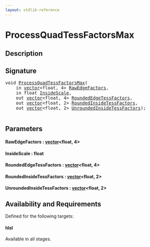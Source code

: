 ```yaml
---
layout: stdlib-reference
---
```


# ProcessQuadTessFactorsMax

## Description





## Signature 

<pre>
<span class="code_keyword">void</span> <a href="processquadtessfactorsmax-07bfm.html">ProcessQuadTessFactorsMax</a>(
    <span class="code_keyword">in</span> <a href="index.html" class="code_type">vector</a>&lt;<span class="code_keyword">float</span>, 4&gt; <a href="processquadtessfactorsmax-07bfm.html#decl-RawEdgeFactors" class="code_param">RawEdgeFactors</a>,
    <span class="code_keyword">in</span> <span class="code_keyword">float</span> <a href="processquadtessfactorsmax-07bfm.html#decl-InsideScale" class="code_param">InsideScale</a>,
    <span class="code_keyword">out</span> <a href="index.html" class="code_type">vector</a>&lt;<span class="code_keyword">float</span>, 4&gt; <a href="processquadtessfactorsmax-07bfm.html#decl-RoundedEdgeTessFactors" class="code_param">RoundedEdgeTessFactors</a>,
    <span class="code_keyword">out</span> <a href="index.html" class="code_type">vector</a>&lt;<span class="code_keyword">float</span>, 2&gt; <a href="processquadtessfactorsmax-07bfm.html#decl-RoundedInsideTessFactors" class="code_param">RoundedInsideTessFactors</a>,
    <span class="code_keyword">out</span> <a href="index.html" class="code_type">vector</a>&lt;<span class="code_keyword">float</span>, 2&gt; <a href="processquadtessfactorsmax-07bfm.html#decl-UnroundedInsideTessFactors" class="code_param">UnroundedInsideTessFactors</a>);

</pre>

## Parameters

####  <a id="decl-RawEdgeFactors"></a>RawEdgeFactors  : [vector](../types/vector/index)\<float, 4\>
####  <a id="decl-InsideScale"></a>InsideScale  : float
####  <a id="decl-RoundedEdgeTessFactors"></a>RoundedEdgeTessFactors  : [vector](../types/vector/index)\<float, 4\>
####  <a id="decl-RoundedInsideTessFactors"></a>RoundedInsideTessFactors  : [vector](../types/vector/index)\<float, 2\>
####  <a id="decl-UnroundedInsideTessFactors"></a>UnroundedInsideTessFactors  : [vector](../types/vector/index)\<float, 2\>

## Availability and Requirements

Defined for the following targets:

#### hlsl
Available in all stages.



